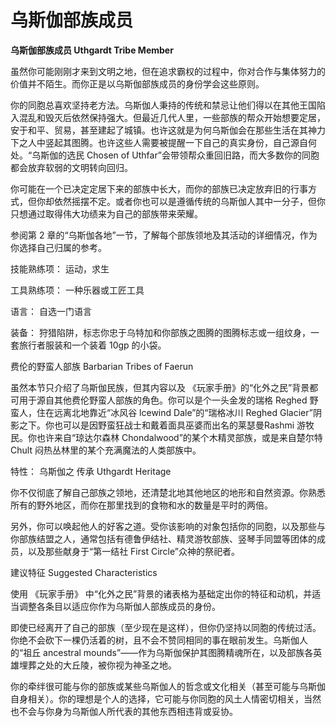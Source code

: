 # 乌斯伽部族成员

**乌斯伽部族成员 Uthgardt Tribe Member**

虽然你可能刚刚才来到文明之地，但在追求霸权的过程中，你对合作与集体努力的价值并不陌生。而你正是以乌斯伽部族成员的身份学会这些原则。

你的同胞总喜欢坚持老方法。乌斯伽人秉持的传统和禁忌让他们得以在其他王国陷入混乱和毁灭后依然保持强大。但最近几代人里，一些部族的帮众开始想要定居，安于和平、贸易，甚至建起了城镇。也许这就是为何乌斯伽会在那些生活在其神力下之人中竖起其图腾。也许这些人需要被提醒一下自己的真实身份，自己源自何处。“乌斯伽的选民 Chosen of Uthfar”会带领帮众重回旧路，而大多数你的同胞都会放弃软弱的文明转向回归。

你可能在一个已决定定居下来的部族中长大，而你的部族已决定放弃旧的行事方式，但你却依然摇摆不定。或者你也可以是遵循传统的乌斯伽人其中一分子，但你只想通过取得伟大功绩来为自己的部族带来荣耀。

参阅第 2 章的“乌斯伽各地”一节，了解每个部族领地及其活动的详细情况，作为你选择自己归属的参考。

技能熟练项： 运动，求生

工具熟练项： 一种乐器或工匠工具

语言： 自选一门语言

装备： 狩猎陷阱，标志你忠于乌特加和你部族之图腾的图腾标志或一组纹身，一套旅行者服装和一个装着 10gp 的小袋。

费伦的野蛮人部族 Barbarian Tribes of Faerun

虽然本节只介绍了乌斯伽民族，但其内容以及 《玩家手册》的“化外之民”背景都可用于源自其他费伦野蛮人部族的角色。你可以是个一头金发的瑞格 Reghed 野蛮人，住在远离北地靠近“冰风谷 lcewind Dale”的“瑞格冰川 Reghed Glacier”阴影之下。你也可以是因野蛮狂战士和戴着面具巫婆而出名的莱瑟曼Rashmi 游牧民。你也许来自“琼达尔森林 Chondalwood”的某个木精灵部族，或是来自楚尔特 Chult 闷热丛林里的某个充满魔法的人类部族中。

特性： 乌斯伽之 传承 Uthgardt Heritage

你不仅彻底了解自己部族之领地，还清楚北地其他地区的地形和自然资源。你熟悉所有的野外地区，而你在那里找到的食物和水的数量是平时的两倍。

另外，你可以唤起他人的好客之道。受你该影响的对象包括你的同胞，以及那些与你部族结盟之人，通常包括有德鲁伊结社、精灵游牧部族、竖琴手同盟等团体的成员，以及那些献身于“第一结社 First Circle”众神的祭祀者。

建议特征 Suggested Characteristics

使用 《玩家手册》 中“化外之民”背景的诸表格为基础定出你的特征和动机，并适当调整各条目以适应你作为乌斯伽人部族成员的身份。

即使已经离开了自己的部族（至少现在是这样），但你仍坚持以同胞的传统过活。你绝不会砍下一棵仍活着的树，且不会不赞同相同的事在眼前发生。乌斯伽人的“祖丘 ancestral mounds”——作为乌斯伽保护其图腾精魂所在，以及部族各英雄埋葬之处的大丘陵，被你视为神圣之地。

你的牵绊很可能与你的部族或某些乌斯伽人的哲念或文化相关（甚至可能与乌斯伽自身相关）。你的理想是个人的选择，它可能与你同胞的风土人情密切相关，当然也不会与你身为乌斯伽人所代表的其他东西相违背或妥协。

